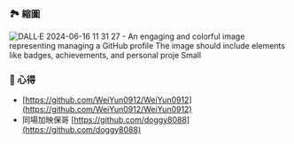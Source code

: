 ### 🏞 縮圖
![DALL·E 2024-06-16 11 31 27 - An engaging and colorful image representing managing a GitHub profile  The image should include elements like badges, achievements, and personal proje Small](https://github.com/PureFuncInc/purefunc-net/assets/6296280/93f34bd9-03f1-4f06-945f-1fa8df26b763)

### 📜 心得
* [https://github.com/WeiYun0912/WeiYun0912](https://github.com/WeiYun0912/WeiYun0912)
* 同場加映保哥 [https://github.com/doggy8088](https://github.com/doggy8088)
